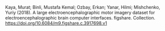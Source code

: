 Kaya, Murat; Binli, Mustafa Kemal; Ozbay, Erkan; Yanar, Hilmi; Mishchenko, Yuriy (2018). A large electroencephalographic motor imagery dataset for electroencephalographic brain computer interfaces. figshare. Collection. https://doi.org/10.6084/m9.figshare.c.3917698.v1
